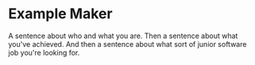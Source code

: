 # Example Maker

A sentence about who and what you are. Then a sentence about what you've achieved. And then a sentence about what sort of junior software job you're looking for.

